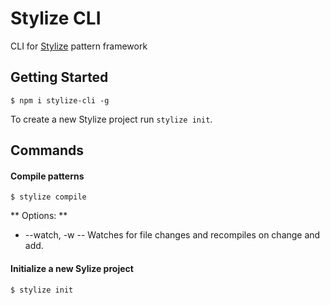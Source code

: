 # Stylize CLI

CLI for [Stylize](https://github.com/Josh-Miller/stylize) pattern framework

## Getting Started
```
$ npm i stylize-cli -g
```

To create a new Stylize project run `stylize init`.


## Commands

#### Compile patterns
```
$ stylize compile
```
** Options: **
* --watch, -w -- Watches for file changes and recompiles on change and add.

#### Initialize a new Sylize project
```
$ stylize init
```

